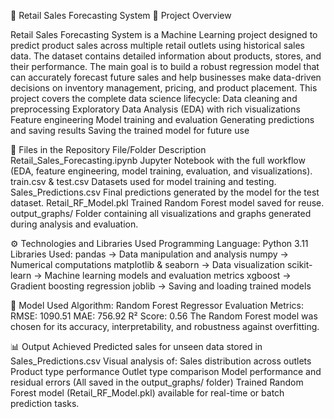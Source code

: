 🛒 Retail Sales Forecasting System
📘 Project Overview

Retail Sales Forecasting System is a Machine Learning project designed to predict product sales across multiple retail outlets using historical sales data. The dataset contains detailed information about products, stores, and their performance.
The main goal is to build a robust regression model that can accurately forecast future sales and help businesses make data-driven decisions on inventory management, pricing, and product placement.
This project covers the complete data science lifecycle:
Data cleaning and preprocessing
Exploratory Data Analysis (EDA) with rich visualizations
Feature engineering
Model training and evaluation
Generating predictions and saving results
Saving the trained model for future use

📂 Files in the Repository
File/Folder	Description
Retail_Sales_Forecasting.ipynb	Jupyter Notebook with the full workflow (EDA, feature engineering, model training, evaluation, and visualizations).
train.csv & test.csv	Datasets used for model training and testing.
Sales_Predictions.csv	Final predictions generated by the model for the test dataset.
Retail_RF_Model.pkl	Trained Random Forest model saved for reuse.
output_graphs/	Folder containing all visualizations and graphs generated during analysis and evaluation.

⚙️ Technologies and Libraries Used
Programming Language: Python 3.11
Libraries Used:
pandas → Data manipulation and analysis
numpy → Numerical computations
matplotlib & seaborn → Data visualization
scikit-learn → Machine learning models and evaluation metrics
xgboost → Gradient boosting regression
joblib → Saving and loading trained models

🤖 Model Used
Algorithm: Random Forest Regressor
Evaluation Metrics:
RMSE: 1090.51
MAE: 756.92
R² Score: 0.56
The Random Forest model was chosen for its accuracy, interpretability, and robustness against overfitting.

📊 Output Achieved
Predicted sales for unseen data stored in Sales_Predictions.csv
Visual analysis of:
Sales distribution across outlets
Product type performance
Outlet type comparison
Model performance and residual errors
(All saved in the output_graphs/ folder)
Trained Random Forest model (Retail_RF_Model.pkl) available for real-time or batch prediction tasks.
